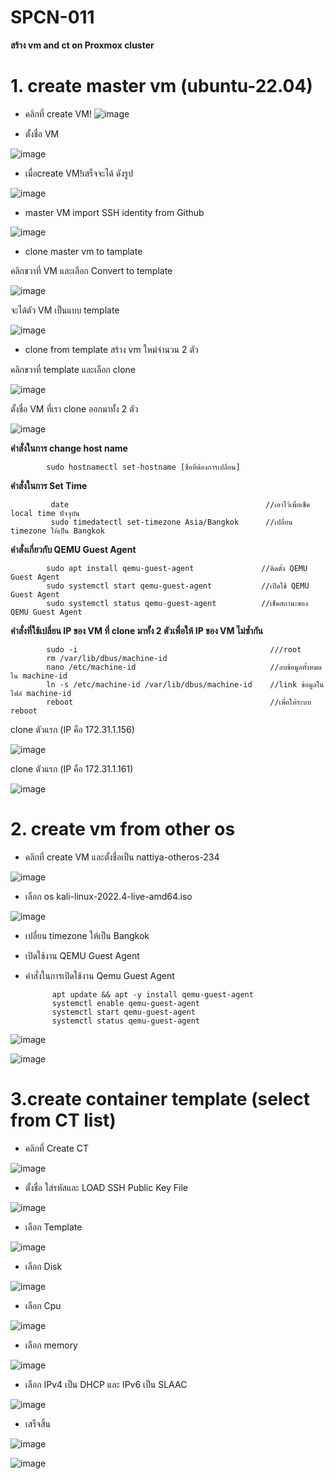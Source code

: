 # SPCN-011
**สร้าง vm and ct on Proxmox cluster**
# 1. **create master vm (ubuntu-22.04)**
* คลิกที่ create VM!
![image](https://user-images.githubusercontent.com/119166253/208306779-ec3f19b4-c2ba-4e4c-9f97-6ec2a1f25a98.png)

* ตั้งชื่อ VM

![image](https://user-images.githubusercontent.com/119166253/208306875-e8f32974-61bc-42fe-9744-66f2fc06fc70.png)
* เมื่อcreate VM!เสร็จจะได้ ดังรูป

![image](https://user-images.githubusercontent.com/119166253/208306972-b3054633-32bf-4292-b5e3-150afdc99ca6.png)
* master VM import SSH identity from Github

![image](https://user-images.githubusercontent.com/119166253/208308310-af374d8b-5c4b-447f-83cd-bb984789d067.png)
* clone master vm to tamplate

คลิกขวาที่ VM และเลือก Convert to template

![image](https://user-images.githubusercontent.com/119166253/208310097-3fee5812-bafc-42c1-8456-994810aa7063.png)


จะได้ตัว VM เป็นแบบ template

![image](https://user-images.githubusercontent.com/119166253/208309664-6f7672d5-cf3b-496b-976d-6f0b6893a269.png)

* clone from template สร้าง vm ใหม่จำนวน 2 ตัว

คลิกขวาที่ template และเลือก clone

![image](https://user-images.githubusercontent.com/119166253/208309836-d76f2a7f-5eae-47af-803e-fc610b28b925.png)

ตั้งชื่อ VM ที่เรา clone ออกมาทั้ง 2 ตัว

![image](https://user-images.githubusercontent.com/119166253/208308541-1be64b92-d354-43ea-bac7-f252cbd5f90a.png)

**คำสั่งในการ change host name**

            sudo hostnamectl set-hostname [ชื่อที่ต้องการเปลี่ยน]
            
**คำสั่งในการ Set Time**

             date                                            //เอาไว้เพื่อเช็ค local time ปัจจุบัน
             sudo timedatectl set-timezone Asia/Bangkok      //เปลี่ยน timezone ให้เป็น Bangkok
                  
**คำสั่งเกี่ยวกับ QEMU Guest Agent**

            sudo apt install qemu-guest-agent               //ติดตั้ง QEMU Guest Agent
            sudo systemctl start qemu-guest-agent           //เปิดใช้ QEMU Guest Agent
            sudo systemctl status qemu-guest-agent          //เช็คสถานะของ QEMU Guest Agent 
            
**คำสั่งที่ใช้เปลี่ยน IP ของ VM ที่ clone มาทั้ง 2 ตัวเพื่อให้ IP ของ VM ไม่ซ้ำกัน**

            sudo -i                                           ///root
            rm /var/lib/dbus/machine-id     
            nano /etc/machine-id                              //ลบข้อมูลทั้งหมดใน machine-id
            ln -s /etc/machine-id /var/lib/dbus/machine-id    //link ข้อมูลในไฟล์ machine-id
            reboot                                            //เพื่อให้ระบบ reboot
            
 clone ตัวแรก (IP คือ 172.31.1.156)    
 
![image](https://user-images.githubusercontent.com/119166253/208310524-668117f2-c59e-4fbe-a6e5-9cd3a873ff95.png)

clone ตัวแรก (IP คือ 172.31.1.161)

![image](https://user-images.githubusercontent.com/119166253/208310601-b63032b5-21c5-43b1-bc77-17ed40738399.png)

# **2. create vm from other os**

* คลิกที่ create VM และตั้งชื่อเป็น nattiya-otheros-234

![image](https://user-images.githubusercontent.com/119166253/208310748-5d9548f6-4e17-4e3a-8f66-95f08dbf7e64.png)

* เลือก os kali-linux-2022.4-live-amd64.iso

![image](https://user-images.githubusercontent.com/119166253/208310871-6603ac30-117b-4efb-85d8-311cab630010.png)

* เปลี่ยน timezone ให้เป็น Bangkok

* เปิดใช้งาน QEMU Guest Agent

* คำสั่งในการเปิดใช้งาน Qemu Guest Agent

            apt update && apt -y install qemu-guest-agent 
            systemctl enable qemu-guest-agent 
            systemctl start qemu-guest-agent 
            systemctl status qemu-guest-agent
            
![image](https://user-images.githubusercontent.com/119166253/208311197-c2e08821-6513-4aad-8154-91c5fe1d7131.png)

![image](https://user-images.githubusercontent.com/119166253/208311255-4a305c91-47a4-4c74-8d06-ed4bffaeb00a.png)

# 3.create container template (select from CT list)

* คลิกที่ Create CT

![image](https://user-images.githubusercontent.com/119166253/208311390-54b13d71-f334-4d68-878d-989d1dc09394.png)

* ตั้งชื่อ ใส่รหัสและ LOAD SSH Public Key File

![image](https://user-images.githubusercontent.com/119166253/208311440-e03ae7ba-f779-4a1d-9b6b-ff28d6cf6b8c.png)

* เลือก Template

![image](https://user-images.githubusercontent.com/119166253/208311525-bfddd187-2492-4e48-a6ad-438139cfd440.png)

* เลือก Disk

![image](https://user-images.githubusercontent.com/119166253/208311580-1d975632-e63b-4eea-9aff-a61de6481648.png)

* เลือก Cpu

![image](https://user-images.githubusercontent.com/119166253/208311612-872b9ca2-a7ad-4ae3-ba33-dfb65cebe452.png)

* เลือก memory

![image](https://user-images.githubusercontent.com/119166253/208311651-8ed330ae-c301-48c8-bc75-3362471e39bf.png)

* เลือก IPv4 เป็น DHCP และ IPv6 เป็น SLAAC 

![image](https://user-images.githubusercontent.com/119166253/208311728-3ecd4e81-fed4-4602-81b5-bd0ce03a980e.png)

* เสร็จสิ้น

![image](https://user-images.githubusercontent.com/119166253/208312540-d46612b8-bc52-4be1-bca8-953d21eae35f.png)

![image](https://user-images.githubusercontent.com/119166253/208312599-d1eaa053-677d-41f4-a293-a30bf80bc8d4.png)




            

      
      
